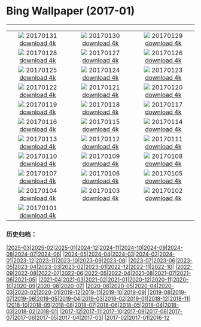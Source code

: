 # Bing Wallpaper (2017-01)
**************
| | | |
| :----: | :----: | :----: |
| ![](https://www.bing.com/az/hprichbg/rb/GBRISS_ZH-CN10195808313_1920x1080.jpg) 20170131 [download 4k](https://www.bing.com/az/hprichbg/rb/GBRISS_ZH-CN10195808313_UHD.jpg) | ![](https://www.bing.com/az/hprichbg/rb/FlameTowers_ZH-CN10904980589_1920x1080.jpg) 20170130 [download 4k](https://www.bing.com/az/hprichbg/rb/FlameTowers_ZH-CN10904980589_UHD.jpg) | ![](https://www.bing.com/az/hprichbg/rb/SpringCouplet_ZH-CN16366435588_1920x1080.jpg) 20170129 [download 4k](https://www.bing.com/az/hprichbg/rb/SpringCouplet_ZH-CN16366435588_UHD.jpg) |
| ![](https://www.bing.com/az/hprichbg/rb/DoorGods_ZH-CN12360444323_1920x1080.jpg) 20170128 [download 4k](https://www.bing.com/az/hprichbg/rb/DoorGods_ZH-CN12360444323_UHD.jpg) | ![](https://www.bing.com/az/hprichbg/rb/ChineseGoldenPheasant_ZH-CN12693021758_1920x1080.jpg) 20170127 [download 4k](https://www.bing.com/az/hprichbg/rb/ChineseGoldenPheasant_ZH-CN12693021758_UHD.jpg) | ![](https://www.bing.com/az/hprichbg/rb/Chopstics_ZH-CN11978203109_1920x1080.jpg) 20170126 [download 4k](https://www.bing.com/az/hprichbg/rb/Chopstics_ZH-CN11978203109_UHD.jpg) |
| ![](https://www.bing.com/az/hprichbg/rb/DovrefjellMuskox_ZH-CN14069563613_1920x1080.jpg) 20170125 [download 4k](https://www.bing.com/az/hprichbg/rb/DovrefjellMuskox_ZH-CN14069563613_UHD.jpg) | ![](https://www.bing.com/az/hprichbg/rb/VillersAbbey_ZH-CN10373383330_1920x1080.jpg) 20170124 [download 4k](https://www.bing.com/az/hprichbg/rb/VillersAbbey_ZH-CN10373383330_UHD.jpg) | ![](https://www.bing.com/az/hprichbg/rb/LuciolaCruciata_ZH-CN9063767400_1920x1080.jpg) 20170123 [download 4k](https://www.bing.com/az/hprichbg/rb/LuciolaCruciata_ZH-CN9063767400_UHD.jpg) |
| ![](https://www.bing.com/az/hprichbg/rb/MontBlancVideo_ZH-CN9230432404_1920x1080.jpg) 20170122 [download 4k](https://www.bing.com/az/hprichbg/rb/MontBlancVideo_ZH-CN9230432404_UHD.jpg) | ![](https://www.bing.com/az/hprichbg/rb/PfeifferBeach_ZH-CN13868196659_1920x1080.jpg) 20170121 [download 4k](https://www.bing.com/az/hprichbg/rb/PfeifferBeach_ZH-CN13868196659_UHD.jpg) | ![](https://www.bing.com/az/hprichbg/rb/GentooPenguinVideo_ZH-CN9979103072_1920x1080.jpg) 20170120 [download 4k](https://www.bing.com/az/hprichbg/rb/GentooPenguinVideo_ZH-CN9979103072_UHD.jpg) |
| ![](https://www.bing.com/az/hprichbg/rb/IceSculptures_ZH-CN12032666081_1920x1080.jpg) 20170119 [download 4k](https://www.bing.com/az/hprichbg/rb/IceSculptures_ZH-CN12032666081_UHD.jpg) | ![](https://www.bing.com/az/hprichbg/rb/MinervaTerrace_ZH-CN10705203937_1920x1080.jpg) 20170118 [download 4k](https://www.bing.com/az/hprichbg/rb/MinervaTerrace_ZH-CN10705203937_UHD.jpg) | ![](https://www.bing.com/az/hprichbg/rb/MountOTemanu_ZH-CN10516512008_1920x1080.jpg) 20170117 [download 4k](https://www.bing.com/az/hprichbg/rb/MountOTemanu_ZH-CN10516512008_UHD.jpg) |
| ![](https://www.bing.com/az/hprichbg/rb/LasMedulasFrost_ZH-CN10300016604_1920x1080.jpg) 20170116 [download 4k](https://www.bing.com/az/hprichbg/rb/LasMedulasFrost_ZH-CN10300016604_UHD.jpg) | ![](https://www.bing.com/az/hprichbg/rb/BehindTheFalls_ZH-CN6370841810_1920x1080.jpg) 20170115 [download 4k](https://www.bing.com/az/hprichbg/rb/BehindTheFalls_ZH-CN6370841810_UHD.jpg) | ![](https://www.bing.com/az/hprichbg/rb/GreatCourt_ZH-CN11131065922_1920x1080.jpg) 20170114 [download 4k](https://www.bing.com/az/hprichbg/rb/GreatCourt_ZH-CN11131065922_UHD.jpg) |
| ![](https://www.bing.com/az/hprichbg/rb/KongdeRi_ZH-CN11743396085_1920x1080.jpg) 20170113 [download 4k](https://www.bing.com/az/hprichbg/rb/KongdeRi_ZH-CN11743396085_UHD.jpg) | ![](https://www.bing.com/az/hprichbg/rb/MacaquesWulingyuan_ZH-CN8705472129_1920x1080.jpg) 20170112 [download 4k](https://www.bing.com/az/hprichbg/rb/MacaquesWulingyuan_ZH-CN8705472129_UHD.jpg) | ![](https://www.bing.com/az/hprichbg/rb/TempleOfValadier_ZH-CN13184904528_1920x1080.jpg) 20170111 [download 4k](https://www.bing.com/az/hprichbg/rb/TempleOfValadier_ZH-CN13184904528_UHD.jpg) |
| ![](https://www.bing.com/az/hprichbg/rb/NASAEgypt_ZH-CN10985844646_1920x1080.jpg) 20170110 [download 4k](https://www.bing.com/az/hprichbg/rb/NASAEgypt_ZH-CN10985844646_UHD.jpg) | ![](https://www.bing.com/az/hprichbg/rb/EifelNPBelgium_ZH-CN12131884508_1920x1080.jpg) 20170109 [download 4k](https://www.bing.com/az/hprichbg/rb/EifelNPBelgium_ZH-CN12131884508_UHD.jpg) | ![](https://www.bing.com/az/hprichbg/rb/RossFountain_ZH-CN11490955168_1920x1080.jpg) 20170108 [download 4k](https://www.bing.com/az/hprichbg/rb/RossFountain_ZH-CN11490955168_UHD.jpg) |
| ![](https://www.bing.com/az/hprichbg/rb/TrakaiIslandCastle_ZH-CN14067567252_1920x1080.jpg) 20170107 [download 4k](https://www.bing.com/az/hprichbg/rb/TrakaiIslandCastle_ZH-CN14067567252_UHD.jpg) | ![](https://www.bing.com/az/hprichbg/rb/CalevCoyote_ZH-CN8657167059_1920x1080.jpg) 20170106 [download 4k](https://www.bing.com/az/hprichbg/rb/CalevCoyote_ZH-CN8657167059_UHD.jpg) | ![](https://www.bing.com/az/hprichbg/rb/RoyalBarge_ZH-CN8556739705_1920x1080.jpg) 20170105 [download 4k](https://www.bing.com/az/hprichbg/rb/RoyalBarge_ZH-CN8556739705_UHD.jpg) |
| ![](https://www.bing.com/az/hprichbg/rb/MacawFlight_ZH-CN10427294606_1920x1080.jpg) 20170104 [download 4k](https://www.bing.com/az/hprichbg/rb/MacawFlight_ZH-CN10427294606_UHD.jpg) | ![](https://www.bing.com/az/hprichbg/rb/LakeWakapitu_ZH-CN11335950566_1920x1080.jpg) 20170103 [download 4k](https://www.bing.com/az/hprichbg/rb/LakeWakapitu_ZH-CN11335950566_UHD.jpg) | ![](https://www.bing.com/az/hprichbg/rb/CarWash_ZH-CN12705750866_1920x1080.jpg) 20170102 [download 4k](https://www.bing.com/az/hprichbg/rb/CarWash_ZH-CN12705750866_UHD.jpg) |
| ![](https://www.bing.com/az/hprichbg/rb/CabinetClimber_ZH-CN8091149480_1920x1080.jpg) 20170101 [download 4k](https://www.bing.com/az/hprichbg/rb/CabinetClimber_ZH-CN8091149480_UHD.jpg) |  |  |

### 历史归档：

|[2025-03](bing/2025-03/2025-03.md)|[2025-02](bing/2025-02/2025-02.md)|[2025-01](bing/2025-01/2025-01.md)|[2024-12](bing/2024-12/2024-12.md)|[2024-11](bing/2024-11/2024-11.md)|[2024-10](bing/2024-10/2024-10.md)|[2024-09](bing/2024-09/2024-09.md)|[2024-08](bing/2024-08/2024-08.md)|[2024-07](bing/2024-07/2024-07.md)|[2024-06](bing/2024-06/2024-06.md)|
|[2024-05](bing/2024-05/2024-05.md)|[2024-04](bing/2024-04/2024-04.md)|[2024-03](bing/2024-03/2024-03.md)|[2024-02](bing/2024-02/2024-02.md)|[2024-01](bing/2024-01/2024-01.md)|[2023-12](bing/2023-12/2023-12.md)|[2023-11](bing/2023-11/2023-11.md)|[2023-10](bing/2023-10/2023-10.md)|[2023-09](bing/2023-09/2023-09.md)|[2023-08](bing/2023-08/2023-08.md)|
|[2023-07](bing/2023-07/2023-07.md)|[2023-06](bing/2023-06/2023-06.md)|[2023-05](bing/2023-05/2023-05.md)|[2023-04](bing/2023-04/2023-04.md)|[2023-03](bing/2023-03/2023-03.md)|[2023-02](bing/2023-02/2023-02.md)|[2023-01](bing/2023-01/2023-01.md)|[2022-12](bing/2022-12/2022-12.md)|[2022-11](bing/2022-11/2022-11.md)|[2022-10](bing/2022-10/2022-10.md)|
|[2022-09](bing/2022-09/2022-09.md)|[2022-08](bing/2022-08/2022-08.md)|[2022-07](bing/2022-07/2022-07.md)|[2022-06](bing/2022-06/2022-06.md)|[2022-05](bing/2022-05/2022-05.md)|[2022-04](bing/2022-04/2022-04.md)|[2021-08](bing/2021-08/2021-08.md)|[2021-07](bing/2021-07/2021-07.md)|[2021-06](bing/2021-06/2021-06.md)|[2021-05](bing/2021-05/2021-05.md)|
|[2021-04](bing/2021-04/2021-04.md)|[2021-03](bing/2021-03/2021-03.md)|[2021-02](bing/2021-02/2021-02.md)|[2021-01](bing/2021-01/2021-01.md)|[2020-12](bing/2020-12/2020-12.md)|[2020-11](bing/2020-11/2020-11.md)|[2020-10](bing/2020-10/2020-10.md)|[2020-09](bing/2020-09/2020-09.md)|[2020-08](bing/2020-08/2020-08.md)|[2020-07](bing/2020-07/2020-07.md)|
|[2020-06](bing/2020-06/2020-06.md)|[2020-05](bing/2020-05/2020-05.md)|[2020-04](bing/2020-04/2020-04.md)|[2020-03](bing/2020-03/2020-03.md)|[2020-02](bing/2020-02/2020-02.md)|[2020-01](bing/2020-01/2020-01.md)|[2019-12](bing/2019-12/2019-12.md)|[2019-11](bing/2019-11/2019-11.md)|[2019-10](bing/2019-10/2019-10.md)|[2019-09](bing/2019-09/2019-09.md)|
|[2019-08](bing/2019-08/2019-08.md)|[2019-07](bing/2019-07/2019-07.md)|[2019-06](bing/2019-06/2019-06.md)|[2019-05](bing/2019-05/2019-05.md)|[2019-04](bing/2019-04/2019-04.md)|[2019-03](bing/2019-03/2019-03.md)|[2019-02](bing/2019-02/2019-02.md)|[2019-01](bing/2019-01/2019-01.md)|[2018-12](bing/2018-12/2018-12.md)|[2018-11](bing/2018-11/2018-11.md)|
|[2018-10](bing/2018-10/2018-10.md)|[2018-09](bing/2018-09/2018-09.md)|[2018-08](bing/2018-08/2018-08.md)|[2018-07](bing/2018-07/2018-07.md)|[2018-06](bing/2018-06/2018-06.md)|[2018-05](bing/2018-05/2018-05.md)|[2018-04](bing/2018-04/2018-04.md)|[2018-03](bing/2018-03/2018-03.md)|[2018-02](bing/2018-02/2018-02.md)|[2018-01](bing/2018-01/2018-01.md)|
|[2017-12](bing/2017-12/2017-12.md)|[2017-11](bing/2017-11/2017-11.md)|[2017-10](bing/2017-10/2017-10.md)|[2017-09](bing/2017-09/2017-09.md)|[2017-08](bing/2017-08/2017-08.md)|[2017-07](bing/2017-07/2017-07.md)|[2017-06](bing/2017-06/2017-06.md)|[2017-05](bing/2017-05/2017-05.md)|[2017-04](bing/2017-04/2017-04.md)|[2017-03](bing/2017-03/2017-03.md)|
|[2017-02](bing/2017-02/2017-02.md)|[2017-01](bing/2017-01/2017-01.md)|[2016-12](bing/2016-12/2016-12.md)